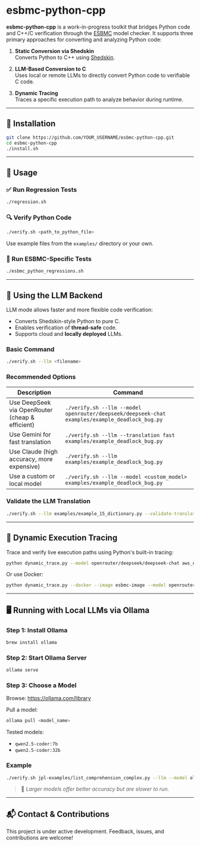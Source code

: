 # esbmc-python-cpp

**esbmc-python-cpp** is a work-in-progress toolkit that bridges Python code and C++/C verification through the [ESBMC](https://esbmc.org/) model checker. It supports three primary approaches for converting and analyzing Python code:

1. **Static Conversion via Shedskin**  
   Converts Python to C++ using [Shedskin](https://github.com/shedskin/shedskin).

2. **LLM-Based Conversion to C**  
   Uses local or remote LLMs to directly convert Python code to verifiable C code.

3. **Dynamic Tracing**  
   Traces a specific execution path to analyze behavior during runtime.

---

## 🔧 Installation

```bash
git clone https://github.com/YOUR_USERNAME/esbmc-python-cpp.git
cd esbmc-python-cpp
./install.sh
```

---

## 🚀 Usage

### ✅ Run Regression Tests

```bash
./regression.sh
```

### 🔍 Verify Python Code

```bash
./verify.sh <path_to_python_file>
```

Use example files from the `examples/` directory or your own.

### 🥪 Run ESBMC-Specific Tests

```bash
./esbmc_python_regressions.sh
```

---

## 🤖 Using the LLM Backend

LLM mode allows faster and more flexible code verification:

- Converts Shedskin-style Python to pure C.
- Enables verification of **thread-safe** code.
- Supports cloud and **locally deployed** LLMs.

### Basic Command

```bash
./verify.sh --llm <filename>
```

### Recommended Options

| Description | Command |
|------------|---------|
| Use DeepSeek via OpenRouter (cheap & efficient) | `./verify.sh --llm --model openrouter/deepseek/deepseek-chat examples/example_deadlock_bug.py` |
| Use Gemini for fast translation | `./verify.sh --llm --translation fast examples/example_deadlock_bug.py` |
| Use Claude (high accuracy, more expensive) | `./verify.sh --llm examples/example_deadlock_bug.py` |
| Use a custom or local model | `./verify.sh --llm --model <custom_model> examples/example_deadlock_bug.py` |

### Validate the LLM Translation

```bash
./verify.sh --llm examples/example_15_dictionary.py --validate-translation
```

---

## 🧵 Dynamic Execution Tracing

Trace and verify live execution paths using Python's built-in tracing:

```bash
python dynamic_trace.py --model openrouter/deepseek/deepseek-chat aws_examples/chalice_awsclient.py
```

Or use Docker:

```bash
python dynamic_trace.py --docker --image esbmc-image --model openrouter/deepseek/deepseek-chat aws_examples/chalice_awsclient.py
```

---

## 🖥️ Running with Local LLMs via Ollama

### Step 1: Install Ollama

```bash
brew install ollama
```

### Step 2: Start Ollama Server

```bash
ollama serve
```

### Step 3: Choose a Model

Browse: https://ollama.com/library

Pull a model:

```bash
ollama pull <model_name>
```

Tested models:
- `qwen2.5-coder:7b`
- `qwen2.5-coder:32b`

### Example

```bash
./verify.sh jpl-examples/list_comprehension_complex.py --llm --model ollama_chat/qwen2.5-coder:32b --direct
```

> 📁 *Larger models offer better accuracy but are slower to run.*

---

## 📬 Contact & Contributions

This project is under active development. Feedback, issues, and contributions are welcome!


